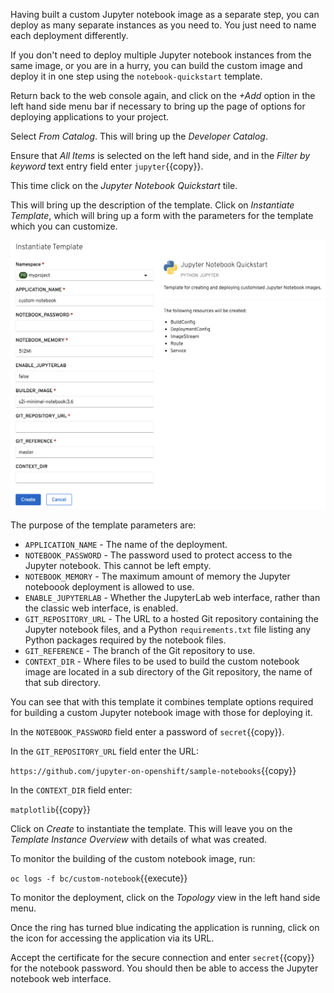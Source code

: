 Having built a custom Jupyter notebook image as a separate step, you can deploy as many separate instances as you need to. You just need to name each deployment differently.

If you don't need to deploy multiple Jupyter notebook instances from the same image, or you are in a hurry, you can build the custom image and deploy it in one step using the `notebook-quickstart` template.

Return back to the web console again, and click on the _+Add_ option in the left hand side menu bar if necessary to bring up the page of options for deploying applications to your project.

Select _From Catalog_. This will bring up the _Developer Catalog_.

Ensure that _All Items_ is selected on the left hand side, and in the _Filter by keyword_ text entry field enter ``jupyter``{{copy}}.

This time click on the _Jupyter Notebook Quickstart_ tile.

This will bring up the description of the template. Click on _Instantiate Template_, which will bring up a form with the parameters for the template which you can customize.

![Instatiate Template](../../assets/jupyter/custom-notebooks-42/07-instantiate-template.png)

The purpose of the template parameters are:

* ``APPLICATION_NAME`` - The name of the deployment.
* ``NOTEBOOK_PASSWORD`` - The password used to protect access to the Jupyter notebook. This cannot be left empty.
* ``NOTEBOOK_MEMORY`` - The maximum amount of memory the Jupyter noteboook deployment is allowed to use.
* ``ENABLE_JUPYTERLAB`` - Whether the JupyterLab web interface, rather than the classic web interface, is enabled.
* ``GIT_REPOSITORY_URL`` - The URL to a hosted Git repository containing the Jupyter notebook files, and a Python ``requirements.txt`` file listing any Python packages required by the notebook files.
* ``GIT_REFERENCE`` - The branch of the Git repository to use.
* ``CONTEXT_DIR`` - Where files to be used to build the custom notebook image are located in a sub directory of the Git repository, the name of that sub directory.

You can see that with this template it combines template options required for building a custom Jupyter notebook image with those for deploying it.

In the ``NOTEBOOK_PASSWORD`` field enter a password of ``secret``{{copy}}.

In the ``GIT_REPOSITORY_URL`` field enter the URL:

``https://github.com/jupyter-on-openshift/sample-notebooks``{{copy}}

In the ``CONTEXT_DIR`` field enter:

``matplotlib``{{copy}}

Click on _Create_ to instantiate the template. This will leave you on the _Template Instance Overview_ with details of what was created.

To monitor the building of the custom notebook image, run:

``oc logs -f bc/custom-notebook``{{execute}}

To monitor the deployment, click on the _Topology_ view in the left hand side menu.

Once the ring has turned blue indicating the application is running, click on the icon for accessing the application via its URL.

Accept the certificate for the secure connection and enter ``secret``{{copy}} for the notebook password. You should then be able to access the Jupyter notebook web interface.
